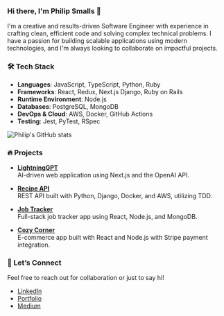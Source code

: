 ### Hi there, I'm Philip Smalls 👋

I'm a creative and results-driven Software Engineer with experience in crafting clean, efficient code and solving complex technical problems. I have a passion for building scalable applications using modern technologies, and I'm always looking to collaborate on impactful projects. 

### 🛠️ Tech Stack
- **Languages**: JavaScript, TypeScript, Python, Ruby
- **Frameworks**: React, Redux, Next.js Django, Ruby on Rails
- **Runtime Environment**: Node.js
- **Databases**: PostgreSQL, MongoDB
- **DevOps & Cloud**: AWS, Docker, GitHub Actions
- **Testing**: Jest, PyTest, RSpec

![Philip's GitHub stats](https://github-readme-stats.vercel.app/api?username=thenatural86&show_icons=true&theme=radical)

### 🔥 Projects

- **[LightningGPT](https://github.com/thenatural86/lightning-gpt)**  
  AI-driven web application using Next.js and the OpenAI API.

- **[Recipe API](https://github.com/thenatural86/recipe-app-api)**  
  REST API built with Python, Django, Docker, and AWS, utilizing TDD.
  
- **[Job Tracker](https://github.com/thenatural86/job-tracker)**  
  Full-stack job tracker app using React, Node.js, and MongoDB.
  
- **[Cozy Corner](https://github.com/thenatural86/cozy-app)**  
  E-commerce app built with React and Node.js with Stripe payment integration.

### 🤝 Let’s Connect
Feel free to reach out for collaboration or just to say hi!  
- [LinkedIn](https://www.linkedin.com/in/philip-smalls/)  
- [Portfolio](https://portfolio-3-1.onrender.com/)  
- [Medium](https://medium.com/@philip.smalls86)
